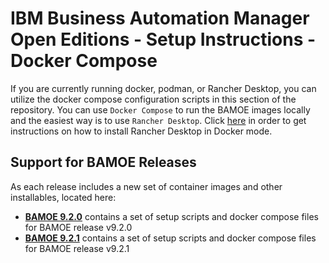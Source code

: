 # IBM Business Automation Manager Open Editions - Setup Instructions - Docker Compose
If you are currently running docker, podman, or Rancher Desktop, you can utilize the docker compose configuration scripts in this section of the repository.  You can use `Docker Compose` to run the BAMOE images locally and the easiest way is to use `Rancher Desktop`.  Click [here](https://docs.rancherdesktop.io/getting-started/installation/) in order to get instructions on how to install Rancher Desktop in Docker mode.  

## Support for BAMOE Releases
As each release includes a new set of container images and other installables, located here:

- [**BAMOE 9.2.0**](./bamoe-920/README.md) contains a set of setup scripts and docker compose files for BAMOE release v9.2.0
- [**BAMOE 9.2.1**](./bamoe-921/README.md) contains a set of setup scripts and docker compose files for BAMOE release v9.2.1




